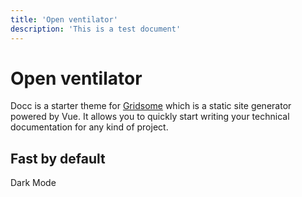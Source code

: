 ```yaml
---
title: 'Open ventilator'
description: 'This is a test document'
---
```


# Open ventilator

Docc is a starter theme for [Gridsome](https://gridsome.org/) which is a static site generator powered by Vue. It allows you to quickly start writing your technical documentation for any kind of project.





## Fast by default





Dark Mode

